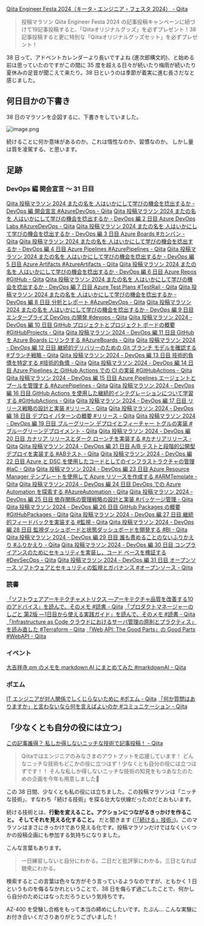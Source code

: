 [Qiita Engineer Festa 2024（キータ・エンジニア・フェスタ 2024） - Qiita](https://qiita.com/official-campaigns/engineer-festa/2024)

> 投稿マラソン
> Qiita Engineer Festa 2024 の記事投稿キャンペーンに紐づけて19記事投稿すると、「Qiitaオリジナルグッズ」を必ずプレゼント！38 記事投稿すると更に特別な「Qiitaオリジナルグッズセット」を必ずプレゼント！

38 日って、アドベントカレンダーより長いですよね (進次郎構文的)、と始める前は思っていたのですがこの間に 35 度を超える日々が続いたり梅雨が続いたり夏休みの足音が聞こえて来たり。38 日というのは季節が着実に進む長さだなと感じました。


## 何日目かの下書き

38 日のマラソンを企図するに、下書きをしていました。

![image.png](https://qiita-image-store.s3.ap-northeast-1.amazonaws.com/0/93824/04c511b9-ff99-2fe3-9eb5-1e9eb3746cb2.png)

続けることに何か意味があるのか。これは惰性なのか、習慣なのか。
しかし量は質を凌駕する、と思います。


## 足跡

### DevOps 編 開会宣言 ～ 31 日目
[Qiita 投稿マラソン 2024 またの名を 人はいかにして学びの機会を捻出するか - DevOps 編 開会宣言 #AzureDevOps - Qiita](https://qiita.com/e99h2121/items/02fcccdc257a0c534fff)
[Qiita 投稿マラソン 2024 またの名を 人はいかにして学びの機会を捻出するか - DevOps 編 2 日目 Azure DevOps Labs #AzureDevOps - Qiita](https://qiita.com/e99h2121/items/f3e9672103aead998379)
[Qiita 投稿マラソン 2024 またの名を 人はいかにして学びの機会を捻出するか - DevOps 編 3 日目 Azure Boards #カンバン - Qiita](https://qiita.com/e99h2121/items/d79a7edba67b133dfc37)
[Qiita 投稿マラソン 2024 またの名を 人はいかにして学びの機会を捻出するか - DevOps 編 4 日目 Azure Pipelines #AzurePipelines - Qiita](https://qiita.com/e99h2121/items/564e9126eb5f93765346)
[Qiita 投稿マラソン 2024 またの名を 人はいかにして学びの機会を捻出するか - DevOps 編 5 日目 Azure Artifacts #AzureArtifacts - Qiita](https://qiita.com/e99h2121/items/d0f2b3f5c308d0910775)
[Qiita 投稿マラソン 2024 またの名を 人はいかにして学びの機会を捻出するか - DevOps 編 6 日目 Azure Repos #GitHub - Qiita](https://qiita.com/e99h2121/items/f78e69d9c82b60addb82)
[Qiita 投稿マラソン 2024 またの名を 人はいかにして学びの機会を捻出するか - DevOps 編 7 日目 Azure Test Plans #TestRail - Qiita](https://qiita.com/e99h2121/items/b4598ffb6fffd9ab07a5)
[Qiita 投稿マラソン 2024 またの名を 人はいかにして学びの機会を捻出するか - DevOps 編 8 日目 分析とレポート #AzureDevOps - Qiita](https://qiita.com/e99h2121/items/8e9e0560dee99bf4b586)
[Qiita 投稿マラソン 2024 またの名を 人はいかにして学びの機会を捻出するか - DevOps 編 9 日目 エンタープライズ DevOps の開発 #devops - Qiita](https://qiita.com/e99h2121/items/d2ddb9781858e4e46459)
[Qiita 投稿マラソン 2024 - DevOps 編 10 日目 GitHub プロジェクトとプロジェクト ボードの概要 #GitHubProjects - Qiita](https://qiita.com/e99h2121/items/656daacf47c62a895608)
[Qiita 投稿マラソン 2024 - DevOps 編 11 日目 GitHub を Azure Boards にリンクする #AzureBoards - Qiita](https://qiita.com/e99h2121/items/d4a9151f7950052cbb7f)
[Qiita 投稿マラソン 2024 - DevOps 編 12 日目 継続的デリバリーのための Git ブランチ モデルを確認する #ブランチ戦略 - Qiita](https://qiita.com/e99h2121/items/f1e958820648b84f5b52)
[Qiita 投稿マラソン 2024 - DevOps 編 13 日目 技術的負債を特定する #技術的負債 - Qiita](https://qiita.com/e99h2121/items/03ebc00cb83d0e3607c4)
[Qiita 投稿マラソン 2024 - DevOps 編 14 日目 Azure Pipelines と GitHub Actions での CI の実装 #GitHubActions - Qiita](https://qiita.com/e99h2121/items/3735f3e085504eb77e44)
[Qiita 投稿マラソン 2024 - DevOps 編 15 日目 Azure Pipelines エージェントとプールを管理する #AzurePipelines - Qiita](https://qiita.com/e99h2121/items/b00195426a3602d2c449)
[Qiita 投稿マラソン 2024 - DevOps 編 16 日目 GitHub Actions を使用した継続的インテグレーションについて学習する #GitHubActions - Qiita](https://qiita.com/e99h2121/items/e12a4360a94fcad4a754)
[Qiita 投稿マラソン 2024 - DevOps 編 17 日目 リリース戦略の設計と実装 #リリース - Qiita](https://qiita.com/e99h2121/items/2b4ffd5a4dc7ccd58515)
[Qiita 投稿マラソン 2024 - DevOps 編 18 日目 デプロイ パターンの概要 #リリース - Qiita](https://qiita.com/e99h2121/items/107a192aebabe08fffbe)
[Qiita 投稿マラソン 2024 - DevOps 編 19 日目 ブルーグリーン デプロイとフィーチャー トグルの実装 #ブルーグリーンデプロイメント - Qiita](https://qiita.com/e99h2121/items/93491d740e4ca4ae9f53)
[Qiita 投稿マラソン 2024 - DevOps 編 20 日目 カナリア リリースとダーク ローンチを実装する #カナリアリリース - Qiita](https://qiita.com/e99h2121/items/c7d9acedc9fc3ec71973)
[Qiita 投稿マラソン 2024 - DevOps 編 21 日目 A/B テストと段階的公開型デプロイを実装する #ABテスト - Qiita](https://qiita.com/e99h2121/items/6117751b1c651481cbbd)
[Qiita 投稿マラソン 2024 - DevOps 編 22 日目 Azure と DSC を使用したコードとしてのインフラストラクチャの管理 #IaC - Qiita](https://qiita.com/e99h2121/items/3f6f0e142d4f07695284)
[Qiita 投稿マラソン 2024 - DevOps 編 23 日目 Azure Resource Manager テンプレートを使用して Azure リソースを作成する #ARMTemplate - Qiita](https://qiita.com/e99h2121/items/131526ee2f3b522f54fc)
[Qiita 投稿マラソン 2024 - DevOps 編 24 日目 DevOps での Azure Automation を探索する #AzureAutomation - Qiita](https://qiita.com/e99h2121/items/6b556c0c5d353b8d25a2)
[Qiita 投稿マラソン 2024 - DevOps 編 25 日目 依存関係の管理戦略の設計と実装 #パッケージ管理 - Qiita](https://qiita.com/e99h2121/items/cda34ccf2e3a50ea141f)
[Qiita 投稿マラソン 2024 - DevOps 編 26 日目 GitHub Packages の概要 #GitHubPackages - Qiita](https://qiita.com/e99h2121/items/fbb7a1a1a352052051ce)
[Qiita 投稿マラソン 2024 - DevOps 編 27 日目 継続的フィードバックを実装する #監視 - Qiita](https://qiita.com/e99h2121/items/bf65ecc548109f2c4aee)
[Qiita 投稿マラソン 2024 - DevOps 編 28 日目 監視ダッシュボードと状態ダッシュボードを開発する #BI - Qiita](https://qiita.com/e99h2121/items/41acaae45274b2b5ccb2)
[Qiita 投稿マラソン 2024 - DevOps 編 29 日目 誰も責めることのないふりかえり #ふりかえり - Qiita](https://qiita.com/e99h2121/items/0bf6ca588abfb808ce97)
[Qiita 投稿マラソン 2024 - DevOps 編 30 日目 コンプライアンスのためにセキュリティを実装し、コード ベースを検証する #DevSecOps - Qiita](https://qiita.com/e99h2121/items/bdcdb0526fcb24e01890)
[Qiita 投稿マラソン 2024 - DevOps 編 31 日目 オープンソース ソフトウェアとセキュリティの監視とガバナンス #オープンソース - Qiita](https://qiita.com/e99h2121/items/642adb2ccab3ce54351c)

### 読書
[「ソフトウェアアーキテクチャメトリクス ―アーキテクチャ品質を改善する10のアドバイス」を読んで、そのメモ #読書 - Qiita](https://qiita.com/e99h2121/items/55c3d76d722fb59ee27c)
[「プロダクトマネージャーのしごと 第2版 ―1日目から使える実践ガイド」を読んで、そのメモ #読書 - Qiita](https://qiita.com/e99h2121/items/11310828e97b792a9fb9)
[「Infrastructure as Code クラウドにおけるサーバ管理の原則とプラクティス」を読み直した #Terraform - Qiita](https://qiita.com/e99h2121/items/052402f6aafe87978589)
[「Web API: The Good Parts」の Good Parts #WebAPI - Qiita](https://qiita.com/e99h2121/items/43ac49879e3af03619be)

### イベント

[大吉祥寺.pm のメモを markdown AI にまとめてみた #markdownAI - Qiita](https://qiita.com/e99h2121/items/b9b71c205f1f972fc5d5)

### ポエム
[IT エンジニアが対人関係でしくじらないために #ポエム - Qiita](https://qiita.com/e99h2121/items/99333306e66c77fcd3bb)
[「何か質問はありますか」と言わないなら何を言えばよいのか #コミュニケーション - Qiita](https://qiita.com/e99h2121/items/25b699ff30e793934563)


## 「少なくとも自分の役には立つ」

[この記事誰得？ 私しか得しないニッチな技術で記事投稿！ - Qiita](https://qiita.com/official-events/d340ce2d6bd2d5b557f5)

> Qiitaではエンジニアのみなさまのアウトプットを応援しています！
> どんなニッチな技術もどこかの役に立つはず！少なくとも自分の役には立つはずです！！
> そんな私しか得しないニッチな技術の知見をもつあなたのための企画を今年も用意しました🚀

この 38 日間、少なくとも私の役には立ちました。この投稿マラソンは「ニッチな技術」、すなわち「続ける技術」を探る壮大な伏線だったのだとおもいます。

続ける技術とは、**行動を変えること。アクションにつながるきっかけを作ること。
そしてそれを見える化すること。** だと聞きます ([『「続ける」技術』](https://bookmeter.com/books/555540))。このマラソンはまさにきっかけであり見える化です。投稿マラソンだけではなくいくつかの投稿企画にも参加する気持ちになりました。

こんな言葉もあります。

> 一日練習しないと自分にわかる。二日だと批評家にわかる。三日となれば聴衆にわかる。

検索するとこの言葉は色々な方がそう言っているようなのですが、ともかく 1 日というものを侮るなかれということで、38 日を侮らず過ごしたことで、何かしら自分のためにはなっただろうという気持ちです。

AZ-400 を受験し合格をもって本当の締めにしたいです。たぶん...
こんな実験にお付き合いくださりありがとうございました！
